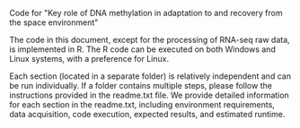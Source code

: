 Code for "Key role of DNA methylation in adaptation to and recovery from the space environment"

The code in this document, except for the processing of RNA-seq raw data, is implemented in R. The R code can be executed on both Windows and Linux systems, with a preference for Linux.

Each section (located in a separate folder) is relatively independent and can be run individually. If a folder contains multiple steps, please follow the instructions provided in the readme.txt file. We provide detailed information for each section in the readme.txt, including environment requirements, data acquisition, code execution, expected results, and estimated runtime.
